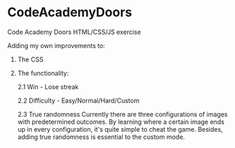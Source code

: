 # CodeAcademyDoors
Code Academy Doors HTML/CSS/JS exercise 

Adding my own improvements to:

1. The CSS
2. The functionality:

    2.1 Win - Lose streak

    2.2 Difficulty - Easy/Normal/Hard/Custom
    
    2.3 True randomness
        Currently there are three configurations of images with predetermined outcomes. By learning where a certain image ends up in every configuration, it's quite simple to cheat the game. Besides, adding true randomness is essential to the custom mode.
